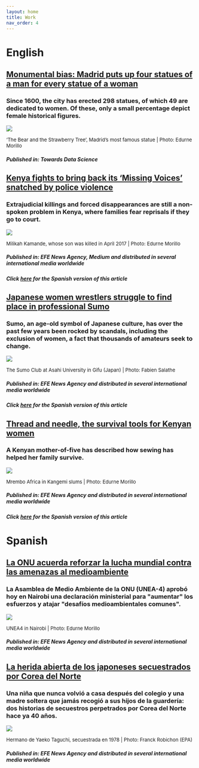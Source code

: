```yaml
---
layout: home
title: Work
nav_order: 4
---
```


# English

## [Monumental bias: Madrid puts up four statues of a man for every statue of a woman](https://towardsdatascience.com/monumental-bias-madrid-puts-up-four-statues-of-a-man-for-every-statue-of-a-woman-1e978030b633)

### Since 1600, the city has erected 298 statues, of which 49 are dedicated to women. Of these, only a small percentage depict female historical figures.

![](images/story1.jpg)

<font size="2" style="text-align: right"> ‘The Bear and the Strawberry Tree’, Madrid’s most famous statue | Photo: Edurne Morillo </font>

##### Published in: Towards Data Science

## [Kenya fights to bring back its ‘Missing Voices’ snatched by police violence](https://medium.com/@edurne.morillo/kenya-fights-to-bring-back-its-missing-voices-snatched-by-police-violence-cc067cf2b1f1)

### Extrajudicial killings and forced disappearances are still a non-spoken problem in Kenya, where families fear reprisals if they go to court.

![](images/story2.jpg)

<font size="2" style="text-align: right"> Milikah Kamande, whose son was killed in April 2017 | Photo: Edurne Morillo </font>

##### Published in: EFE News Agency, Medium and distributed in several international media worldwide

##### Click [here](https://www.lavanguardia.com/politica/20190220/46595240157/kenia-lucha-por-recuperar-sus-voces-perdidas-por-la-violencia-policial.html) for the Spanish version of this article

## [Japanese women wrestlers struggle to find place in professional Sumo](https://www.efe.com/efe/english/sports/japanese-women-wrestlers-struggle-to-find-place-in-professional-sumo/50000266-3694636#)

### Sumo, an age-old symbol of Japanese culture, has over the past few years been rocked by scandals, including the exclusion of women, a fact that thousands of amateurs seek to change.

![](images/story3.jpg)

<font size="2" style="text-align: right"> The Sumo Club at Asahi University in Gifu (Japan) | Photo: Fabien Salathe </font>

##### Published in: EFE News Agency and distributed in several international media worldwide

##### Click [here](https://www.france24.com/es/20180718-japon-sumo-mujeres-escandalos-discriminacion) for the Spanish version of this article

## [Thread and needle, the survival tools for Kenyan women](https://www.efe.com/efe/english/destacada/thread-and-needle-the-survival-tools-for-kenyan-women/50000261-3949121)

### A Kenyan mother-of-five has described how sewing has helped her family survive.

![](images/story6.jpg)

<font size="2" style="text-align: right"> Mrembo Africa in Kangemi slums | Photo: Edurne Morillo</font>

##### Published in: EFE News Agency and distributed in several international media worldwide

##### Click [here]() for the Spanish version of this article

# Spanish

## [La ONU acuerda reforzar la lucha mundial contra las amenazas al medioambiente](https://www.efe.com/efe/america/sociedad/la-onu-acuerda-reforzar-lucha-mundial-contra-las-amenazas-al-medioambiente/20000013-3926095)

### La Asamblea de Medio Ambiente de la ONU (UNEA-4) aprobó hoy en Nairobi una declaración ministerial para "aumentar" los esfuerzos y atajar "desafíos medioambientales comunes".

![](images/story5.jpg)

<font size="2" style="text-align: right"> UNEA4 in Nairobi | Photo: Edurne Morillo </font>

##### Published in: EFE News Agency and distributed in several international media worldwide

## [La herida abierta de los japoneses secuestrados por Corea del Norte](https://www.eldiario.es/politica/abierta-japoneses-secuestrados-Corea-Norte_0_718478309.html)

### Una niña que nunca volvió a casa después del colegio y una madre soltera que jamás recogió a sus hijos de la guardería: dos historias de secuestros perpetrados por Corea del Norte hace ya 40 años.

![](images/story4.jpg)

<font size="2" style="text-align: right"> Hermano de Yaeko Taguchi, secuestrada en 1978 | Photo: Franck Robichon (EPA) </font>

##### Published in: EFE News Agency and distributed in several international media worldwide
